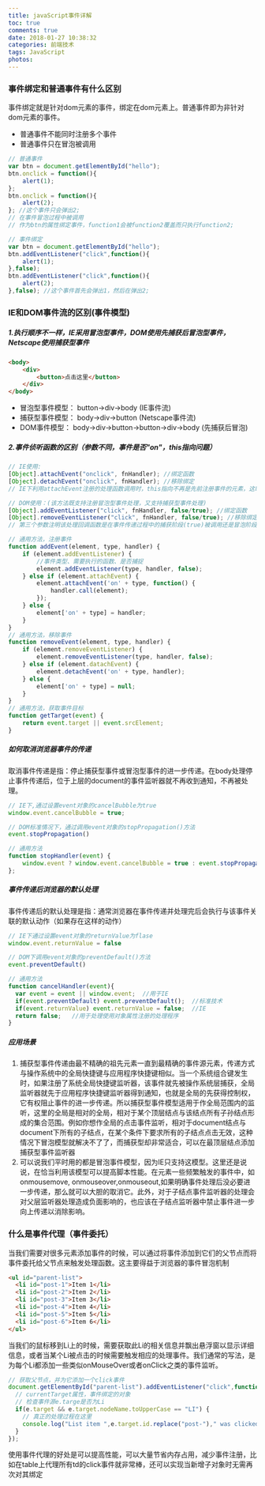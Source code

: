 ```yaml
---
title: javaScript事件详解
toc: true
comments: true
date: 2018-01-27 10:38:32
categories: 前端技术
tags: JavaScript
photos:
---
```


<!--more-->
### 事件绑定和普通事件有什么区别
事件绑定就是针对dom元素的事件，绑定在dom元素上。普通事件即为非针对dom元素的事件。

* 普通事件不能同时注册多个事件
* 普通事件只在冒泡被调用

```js
// 普通事件
var btn = document.getElementById("hello");
btn.onclick = function(){
    alert(1);
};
btn.onclick = function(){
    alert(2);
}; //这个事件只会弹出2;
// 在事件冒泡过程中被调用
// 作为btn的属性绑定事件，function1会被function2覆盖而只执行function2;

// 事件绑定
var btn = document.getElementById("hello");
btn.addEventListener("click",function(){
    alert(1);
},false);
btn.addEventListener("click",function(){
    alert(2);
},false); //这个事件首先会弹出1，然后在弹出2;
```

### IE和DOM事件流的区别(事件模型)

##### 1.执行顺序不一样，IE采用冒泡型事件，DOM使用先捕获后冒泡型事件，Netscape使用捕获型事件
```html
<body>
    <div>
        <button>点击这里</button>
    </div>
</body>
```
* 冒泡型事件模型： button->div->body (IE事件流)
* 捕获型事件模型： body->div->button (Netscape事件流)
* DOM事件模型： body->div->button->button->div->body (先捕获后冒泡)

##### 2.事件侦听函数的区别（参数不同，事件是否"on"，this指向问题）

```js
// IE使用:
[Object].attachEvent("onclick", fnHandler); //绑定函数
[Object].detachEvent("onclick", fnHandler); //移除绑定
// IE下利用attachEvent注册的处理函数调用时，this指向不再是先前注册事件的元素，这时的this为window对象了

// DOM使用：(该方法既支持注册冒泡型事件处理，又支持捕获型事件处理)
[Object].addEventListener("click", fnHandler, false/true); //绑定函数
[Object].removeEventListener("click", fnHandler, false/true); //移除绑定
// 第三个参数注明该处理回调函数是在事件传递过程中的捕获阶段(true)被调用还是冒泡阶段(flase)被调用

// 通用方法，注册事件
function addEvent(element, type, handler) {
    if (element.addEventListener) {
        //事件类型、需要执行的函数、是否捕捉
        element.addEventListener(type, handler, false);
    } else if (element.attachEvent) {
        element.attachEvent('on' + type, function() {
            handler.call(element);
        });
    } else {
        element['on' + type] = handler;
    }
}
// 通用方法，移除事件
function removeEvent(element, type, handler) {
    if (element.removeEventListener) {
        element.removeEventListener(type, handler, false);
    } else if (element.datachEvent) {
        element.detachEvent('on' + type, handler);
    } else {
        element['on' + type] = null;
    }
}
// 通用方法，获取事件目标
function getTarget(event) {
    return event.target || event.srcElement;
}
```

##### 如何取消浏览器事件的传递

取消事件传递是指：停止捕获型事件或冒泡型事件的进一步传递。在body处理停止事件传递后，位于上层的document的事件监听器就不再收到通知，不再被处理。

```js
// IE下,通过设置event对象的cancelBubble为true
window.event.cancelBubble = true;

// DOM标准情况下，通过调用event对象的stopPropagation()方法
event.stopPropagation()

// 通用方法
function stopHandler(event) {
    window.event ? window.event.cancelBubble = true : event.stopPropagation();
};
```

##### 事件传递后浏览器的默认处理

事件传递后的默认处理是指：通常浏览器在事件传递并处理完后会执行与该事件关联的默认动作（如果存在这样的动作）

```js
// IE下通过设置event对象的returnValue为flase
window.event.returnValue = false

// DOM下调用event对象的preventDefault()方法
event.preventDefault()

// 通用方法
function cancelHandler(event){
  var event = event || window.event;  //用于IE
  if(event.preventDefault) event.preventDefault();  //标准技术
  if(event.returnValue) event.returnValue = false;  //IE
  return false;   //用于处理使用对象属性注册的处理程序
}

```

##### 应用场景

1. 捕获型事件传递由最不精确的祖先元素一直到最精确的事件源元素，传递方式与操作系统中的全局快捷键与应用程序快捷键相似。当一个系统组合键发生时，如果注册了系统全局快捷键监听器，该事件就先被操作系统层捕获，全局监听器就先于应用程序快捷键监听器得到通知，也就是全局的先获得控制权，它有权阻止事件的进一步传递。所以捕获型事件模型适用于作全局范围内的监听，这里的全局是相对的全局，相对于某个顶层结点与该结点所有子孙结点形成的集合范围。例如你想作全局的点击事件监听，相对于document结点与document下所有的子结点，在某个条件下要求所有的子结点点击无效，这种情况下冒泡模型就解决不了了，而捕获型却非常适合，可以在最顶层结点添加捕获型事件监听器
2. 可以说我们平时用的都是冒泡事件模型，因为IE只支持这模型。这里还是说说，在恰当利用该模型可以提高脚本性能。在元素一些频繁触发的事件中，如onmousemove, onmouseover,onmouseout,如果明确事件处理后没必要进一步传递，那么就可以大胆的取消它。此外，对于子结点事件监听器的处理会对父层监听器处理造成负面影响的，也应该在子结点监听器中禁止事件进一步向上传递以消除影响。

### 什么是事件代理（事件委托）

当我们需要对很多元素添加事件的时候，可以通过将事件添加到它们的父节点而将事件委托给父节点来触发处理函数。这主要得益于浏览器的事件冒泡机制
```html
<ul id="parent-list">
  <li id="post-1">Item 1</li>
  <li id="post-2">Item 2</li>
  <li id="post-3">Item 3</li>
  <li id="post-4">Item 4</li>
  <li id="post-5">Item 5</li>
  <li id="post-6">Item 6</li>
</ul>
```

当我们的鼠标移到Li上的时候，需要获取此Li的相关信息并飘出悬浮窗以显示详细信息，或者当某个Li被点击的时候需要触发相应的处理事件。我们通常的写法，是为每个Li都添加一些类似onMouseOver或者onClick之类的事件监听。

```js
// 获取父节点，并为它添加一个click事件
document.getElementById("parent-list").addEventListener("click",function(e) {
  // currentTarget属性，事件绑定的对象
  // 检查事件源e.targe是否为Li
  if(e.target && e.target.nodeName.toUpperCase == "LI") {
    // 真正的处理过程在这里
    console.log("List item ",e.target.id.replace("post-")," was clicked!");
  }
});
```

使用事件代理的好处是可以提高性能，可以大量节省内存占用，减少事件注册，比如在table上代理所有td的click事件就非常棒，还可以实现当新增子对象时无需再次对其绑定




